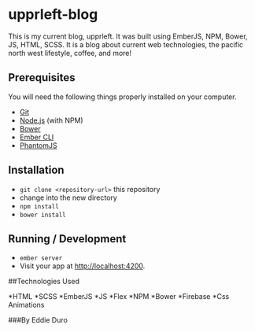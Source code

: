 # upprleft-blog

This is my current blog, upprleft. It was built using EmberJS, NPM, Bower, JS, HTML, SCSS. It is a blog about current web technologies, the pacific north west lifestyle, coffee, and more! 

## Prerequisites

You will need the following things properly installed on your computer.

* [Git](http://git-scm.com/)
* [Node.js](http://nodejs.org/) (with NPM)
* [Bower](http://bower.io/)
* [Ember CLI](http://ember-cli.com/)
* [PhantomJS](http://phantomjs.org/)

## Installation

* `git clone <repository-url>` this repository
* change into the new directory
* `npm install`
* `bower install`


## Running / Development

* `ember server`
* Visit your app at [http://localhost:4200](http://localhost:4200).

##Technologies Used

*HTML
*SCSS
*EmberJS
*JS
*Flex
*NPM
*Bower
*Firebase
*Css Animations

###By Eddie Duro

